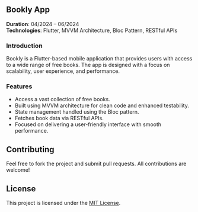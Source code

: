 ## Bookly App  
**Duration**: 04/2024 – 06/2024  
**Technologies**: Flutter, MVVM Architecture, Bloc Pattern, RESTful APIs  

### Introduction
Bookly is a Flutter-based mobile application that provides users with access to a wide range of free books. The app is designed with a focus on scalability, user experience, and performance.

### Features
- Access a vast collection of free books.
- Built using MVVM architecture for clean code and enhanced testability.
- State management handled using the Bloc pattern.
- Fetches book data via RESTful APIs.
- Focused on delivering a user-friendly interface with smooth performance.
## Contributing
Feel free to fork the project and submit pull requests. All contributions are welcome!
## License
This project is licensed under the [MIT License](https://opensource.org/licenses/MIT).
